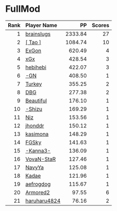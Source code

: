 # FullMod
| Rank | Player Name |  PP  | Scores |
| ----:|:----------- | ----:| ------:|
| 1 | [brainslugs](https://osu.ppy.sh/u/1911387) | 2333.84 | 27 |
| 2 | [[ Tao ]](https://osu.ppy.sh/u/2167041) | 1084.74 | 10 |
| 3 | [ExGon](https://osu.ppy.sh/u/214187) | 620.49 | 4 |
| 4 | [xGx](https://osu.ppy.sh/u/3790274) | 428.54 | 3 |
| 5 | [hebihebi](https://osu.ppy.sh/u/497870) | 422.07 | 3 |
| 6 | [-GN](https://osu.ppy.sh/u/895581) | 408.50 | 1 |
| 7 | [Turkey](https://osu.ppy.sh/u/762193) | 355.25 | 2 |
| 8 | [DBG](https://osu.ppy.sh/u/2526272) | 277.38 | 2 |
| 9 | [Beautiful](https://osu.ppy.sh/u/3524671) | 176.10 | 1 |
| 10 | [-Shizu](https://osu.ppy.sh/u/5245310) | 169.29 | 1 |
| 11 | [Niz](https://osu.ppy.sh/u/1833186) | 153.56 | 1 |
| 12 | [jhonddr](https://osu.ppy.sh/u/454182) | 150.12 | 1 |
| 13 | [kasimona](https://osu.ppy.sh/u/510692) | 148.29 | 1 |
| 14 | [FGSky](https://osu.ppy.sh/u/2094566) | 141.63 | 1 |
| 15 | [-Kanna3-](https://osu.ppy.sh/u/1688612) | 136.09 | 1 |
| 16 | [VovaN-StaR](https://osu.ppy.sh/u/930235) | 127.46 | 1 |
| 17 | [NavyYa](https://osu.ppy.sh/u/2379437) | 125.08 | 1 |
| 18 | [Kadae](https://osu.ppy.sh/u/3394487) | 121.96 | 1 |
| 19 | [aefrogdog](https://osu.ppy.sh/u/4178672) | 115.67 | 1 |
| 20 | [Armored2](https://osu.ppy.sh/u/5492625) | 97.55 | 6 |
| 21 | [haruharu4824](https://osu.ppy.sh/u/5173615) | 76.16 | 2 |
